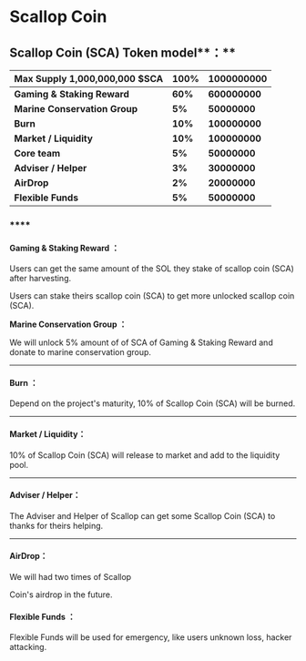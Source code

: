 # Scallop Coin

## **Scallop Coin \(SCA\)** Token model**：** 

| Max Supply **1,000,000,000 $SCA** | **100%** | **1000000000** |
| :--- | :--- | :--- |
| **Gaming & Staking Reward** | **60%** | **600000000** |
| **Marine Conservation Group** | **5%** | **50000000** |
| **Burn** | **10%** | **100000000** |
| **Market / Liquidity** | **10%** | **100000000** |
| **Core team** | **5%** | **50000000** |
| **Adviser / Helper** | **3%** | **30000000** |
| **AirDrop** | **2%** | **20000000** |
| **Flexible Funds** | **5%** | **50000000** |

### \*\*\*\*

#### **Gaming & Staking Reward ：** 

Users can get the same amount of the SOL they stake of scallop coin \(SCA\) after harvesting.

Users can stake theirs scallop coin \(SCA\) to get more unlocked scallop coin \(SCA\).

  
**Marine Conservation Group ：**  


We will unlock 5% amount of of SCA of Gaming & Staking Reward and donate to marine conservation group.  
****

#### **Burn ：** 

Depend on the project's maturity, 10% of Scallop Coin \(SCA\)  will be burned.  
****

#### **Market / Liquidity：** 

10% of Scallop Coin \(SCA\) will release to market and add to the liquidity pool.  
****

#### **Adviser / Helper：** 

The Adviser and Helper of Scallop can get some Scallop Coin \(SCA\) to thanks for theirs helping.  
****

#### **AirDrop：** 

We will had two times of Scallop 

Coin's airdrop in the future.



#### Flexible Funds ： 

Flexible Funds will be used for emergency, like users unknown loss, hacker attacking. 

